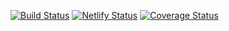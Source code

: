 [![Build Status](https://travis-ci.com/Labs-EU4/lambda-door-client.svg?branch=develop)](https://travis-ci.com/Labs-EU4/lambda-door-client)
[![Netlify Status](https://api.netlify.com/api/v1/badges/1568ef4b-934b-4ce2-a4e1-0a00a72f719b/deploy-status)](https://app.netlify.com/sites/lambdadooreu4/deploys)
[![Coverage Status](https://coveralls.io/repos/github/Labs-EU4/lambda-door-client/badge.svg?branch=develop)](https://coveralls.io/github/Labs-EU4/lambda-door-client?branch=develop)

<!-- # LambdaDoor

Many atimes Job seekers find it difficult getting information specific to their search with respect to companies' interview processes, cultures and salary information that are less generalized, hence they spend alot of time searching and filtering what's needed from the sea of available information.

LambdaDoor is here to make that search simpler by providing stream lined information that are specific to companies and regions, even providing connections to previous job seekers that have intervied or work(ed) with these firms.

===============================================================================

## Tech stack

HTML, CSS, Ant design, Formik, Styled-Component, Javascript, React, Redux, coveralls, Sentry, Travis CI etc.

=============================================================================== -->

<!-- ## Contributors

|                                          [ Jessica Eze ](https://github.com/Ofega)                                           |                                      [ Emily Abrahart ](https://github.com/EmilyAbrahart)                                      |                                                [ Martins O.U ](https://github.com/Martins-O-U)                                                 |                                      [Ifiok Udoidiok ](https://github.com/ifiokudoidiok)                                       |                                       [ Victor Arowo ](https://github.com/VictorArowo)                                        |                                         [ Lisa Wilton ](https://github.com/ziggyss)                                         |
| :--------------------------------------------------------------------------------------------------------------------------: | :----------------------------------------------------------------------------------------------------------------------------: | :--------------------------------------------------------------------------------------------------------------------------------------------: | :----------------------------------------------------------------------------------------------------------------------------: | :---------------------------------------------------------------------------------------------------------------------------: | :-------------------------------------------------------------------------------------------------------------------------: |
|    [<img src="https://ca.slack-edge.com/T4JUEB3ME-ULVMR4SPP-c30afa04a17f-512" width = "200" />](https://github.com/Ofega)    | [<img src="https://ca.slack-edge.com/T4JUEB3ME-UHF8R5GQ4-fd2ea3305cae-512" width = "200" />](https://github.com/EmilyAbrahart) |          [<img src="https://ca.slack-edge.com/T4JUEB3ME-ULVNLC70D-01f9ac56c2a9-512" width = "200" />](https://github.com/Martins-O-U)          | [<img src="https://ca.slack-edge.com/T4JUEB3ME-UM1351D55-8a2734e116e4-512" width = "200" />](https://github.com/ifiokudoidiok) | [<img src="https://ca.slack-edge.com/T4JUEB3ME-ULXJFUDRV-ba9a1ceaec35-512" width = "200" />](https://github.com/VictorArowo)  |  [<img src="https://ca.slack-edge.com/T4JUEB3ME-ULJMDT5V1-8ce48d15c5ed-512" width = "200" />](https://github.com/ziggyss)   |
|                      [<img src="https://github.com/favicon.ico" width="15"> ](https://github.com/Ofega)                      |                   [<img src="https://github.com/favicon.ico" width="15"> ](https://github.com/EmilyAbrahart)                   |                            [<img src="https://github.com/favicon.ico" width="15"> ](https://github.com/Martins-O-U)                            |                   [<img src="https://github.com/favicon.ico" width="15"> ](https://github.com/ifiokudoidiok)                   |                   [<img src="https://github.com/favicon.ico" width="15"> ](https://github.com/VictorArowo)                    |                    [<img src="https://github.com/favicon.ico" width="15"> ](https://github.com/ziggyss)                     |
| [ <img src="https://static.licdn.com/sc/h/al2o9zrvru7aqj8e1x2rzsrca" width="15"> ](https://www.linkedin.com/in/jessica-eze/) | [ <img src="https://static.licdn.com/sc/h/al2o9zrvru7aqj8e1x2rzsrca" width="15"> ](https://www.linkedin.com/in/emilyabrahart/) | [ <img src="https://static.licdn.com/sc/h/al2o9zrvru7aqj8e1x2rzsrca" width="15"> ](https://www.linkedin.com/in/onyedikachi-martins-28b890101/) | [ <img src="https://static.licdn.com/sc/h/al2o9zrvru7aqj8e1x2rzsrca" width="15"> ](https://www.linkedin.com/in/ifiokudoidiok/) | [ <img src="https://static.licdn.com/sc/h/al2o9zrvru7aqj8e1x2rzsrca" width="15"> ](https://www.linkedin.com/in/victor-arowo/) | [ <img src="https://static.licdn.com/sc/h/al2o9zrvru7aqj8e1x2rzsrca" width="15"> ](https://www.linkedin.com/in/lisawilton/) |

|                                      [Ogbonna Basil](https://github.com/basilcea) - Team Lead                                      |
| :--------------------------------------------------------------------------------------------------------------------------------: |
|     [<img src="https://ca.slack-edge.com/T4JUEB3ME-UJ27SUD9C-b7cdcdc19c37-512" width = "200" />](https://github.com/basilcea)      |
|                       [<img src="https://github.com/favicon.ico" width="15"> ](https://github.com/basilcea)                        |
| [ <img src="https://static.licdn.com/sc/h/al2o9zrvru7aqj8e1x2rzsrca" width="15"> ](https://www.linkedin.com/in/ogbonna-basil-cea/) | -->

<!-- <br>

## Project Overview

[Trello Board](https://trello.com/b/YdfO1w9X/lambda-door) Contains Product breakdown and user story for each feature.

[Product Canvas](https://www.notion.so/EU3-Lambda-Door-e78fd9396061487b8b458a28912d66c4)
Contains information on the survey, technical researches, style guide and design consideration.

[UX Design files](<https://www.figma.com/file/S43H7Y36xwlBNkzuik4v1w/Ant-Design-System-UI-Kit-(1.0)-(%2Bexamples)?node-id=212%3A153>)
Contains files of the created designs for the App.

===============================================================================

This project was bootstrapped with [Create React App](https://github.com/facebook/create-react-app).

===============================================================================

## Available Scripts

In the project directory, you can run: `yarn start` or `npm start`
which runs the app in the development mode.<br>
Open [http://localhost:3000](http://localhost:3000) to view it in the browser.

### Other Scripts

Other scripts available on the app are:

- **npm install** to install all required dependencies
- **npm test** to start server using testing environment

===============================================================================

## Installation Instructions

- Clone this repo
- change directory to root folder
- Run npm install
- Run npm start

===============================================================================

### Environment Variables

An environment virriable was used for the developement and deployment file, thus user must set up their own environment variables in an .env file.
```
REACT_APP_UPLOAD_PRESET=
REACT_APP_API_KEY=
REACT_APP_CLIENT_ID=
REACT_APP_CLIENT_SECRET=
REACT_APP_JWT_SECRET=
REACT_APP_REDIRECT_URI=
REACT_APP_BACKEND_URL=
REACT_APP_GOOGLE_API_KEY=
```

===============================================================================

## Repo structure

Sometimes it's helpful to know what all these different files are for…

```
/
├─ src/
│  ├─ assets/        # Assets
│  │
│  ├─ components/    # Components
|  |  ├─ AddReview/  # …that manages all components under the Add Review Page
│  │  ├─ Company/    # …that manages all component referring to a single company including reviews
│  │  ├─ MyReviews/    # …that manages all component referring to the user's reviews
│  │  ├─ Layouts/    # …that governs all site layouts including layout-specific components
│  │  ├─ Router/     # …that handles all files that pertain to app routing
│  │  ├─ UserDashboard/ # …that handles all the components that display on the user's dashboard
│  │  ├─ AppinfoContainer # …contains brief information about what the App offers
│  │  ├─ LocationSearch # …retrives users location using google map
|  |
|  ├─ pages/         # Pages
│  │  ├─ AddReview/  # …that renders Add-Review page content
│  │  ├─ Company/    # …that renders Company page content
│  │  ├─ Home/       # …that renders Home page content
│  │  ├─ MyReviews/  # …that renders user's reviews for management
│  │  ├─ UserDashboard/ # …that renders User-Dashboard page content
│  │  ├─ NotFound    # …serves as a fallback path when a request link is not available
│  |
|  |─ state/         # State
│  │  ├─ actions/    # …that handles redux actions
│  │  ├─ reducers/   # …that handles app reducer functions
│  │  ├─ types/      # …that handles all action types
│  │  ├─ store       # …contains redux store and devtools extension information
|  |
|  |─ styles/        # Styles
|  |
|  |─ utils/         # Components
│  │  ├─ hooks/      # …that handles reusable custom logic
|
├─ .env/              # Contains environment variables(ignored by Git)
├─ www/              # Public build (ignored by Git)
│
├─ .editorconfig     # Code style definitions
├─ .gitignore        # List of files and folders not tracked by Git
├─ .prettierrc       # Code Formatting preferences for JavasScript
├─ .eslintrc         # Linting preferences for JavasScript
├─ travis.yml        # Configuration for Travis CI
├─ commit_template   # Contains instruction for commit
├─ LICENSE           # License information for this project
├─ package.json      # Project manifest
└─ README.md         # This file
```

===============================================================================

## Contributing

When contributing to this repository, please first discuss the change you wish to make via issue, email, or any other method with the owners of this repository before making a change.

## Issue/Bug Request

**If you are having an issue with the existing project code, please submit a bug report under the following guidelines:**

- Check first to see if your issue has already been reported.
- Check to see if the issue has recently been fixed by attempting to reproduce the issue using the latest master branch in the repository.
- Create a live example of the problem.
- Submit a detailed bug report including your environment & browser, steps to reproduce the issue, actual and expected outcomes, where you believe the issue is originating from, and any potential solutions you have considered.

===============================================================================

## Requests

### Pull Requests

If you have developed a patch, bug fix, or new feature that would improve this app, please submit a pull request. It is best to communicate your ideas with the developers first before investing a great deal of time into a pull request to ensure that it will mesh smoothly with the project.
Remember that this project is licensed under the MIT license, and by submitting a pull request, you agree that your work will be, too.

### Pull Request Guidelines

- Ensure any install or build dependencies are removed before the end of the layer when doing a build.
- Update the README.md with details of changes to the interface, including new plist variables, exposed ports, useful file locations and container parameters.
- Ensure that your code conforms to our existing code conventions and test coverage.
- Include the relevant issue number, if applicable.
- You may merge the Pull Request in once you have the sign-off of two other developers, or if you do not have permission to do that, you may request the second reviewer to merge it for you.

### Feature Requests

We would love to hear from you about new features which would improve this app and further the aims of our project. Please provide as much detail and information as possible to show us why you think your new feature should be implemented.

===============================================================================

### Attribution

These contribution guidelines have been adapted from [this good-Contributing.md-template](https://gist.github.com/PurpleBooth/b24679402957c63ec426).

### Frontend is deployed on https://Lambdadoor.com

===============================================================================

## Backend

### Backend Documentation

See [Lambda_Door](https://github.com/Labs-EU4/lambda-door-server/blob/develop/README.md) for details on the backend of our project.

### Backend is hosted on Heroku https://lambdadoor.herokuapp.com/

===============================================================================

## Giphy Demonstrations for the App

### Sign-In

![Sign In clip](https://media.giphy.com/media/dVo7if5pt3iwDrIaqu/giphy.gif)

Demonstrates the Log-in process showing user information in slack that the App will be having access to.

### Dashboard display

![Dashboard display](https://media.giphy.com/media/gdqwvVzH4pOoAI6QMG/giphy.gif)

Shows the Dashboard display with TOP Rated Companies and a list of reviewed Job roles by Percentages

### Companies near user

![Companies near user](https://media.giphy.com/media/eJMPVNFc6AaYmu71Sw/giphy.gif)

Displays companies within a set distance of the user location if they exist in the DB, with a graph that shows an average pay for different roles

### Company reviews

![Companies reviews](https://media.giphy.com/media/YOpOAQXeyPNFFAtyOi/giphy.gif)

Shows information about selected company, its location and more, along with tabs for salary and interview review, each tab having cickable cards for more information on the presented search.

### Leave a review

![Leave a review](https://media.giphy.com/media/SWWTv4Qoj7epVOHGfI/giphy.gif)

shows the Manage review page that contains reviews the user made as well as the leave review page with tabs for salary, company and interview reviews.

### Search Bar

![Search Bar](https://media.giphy.com/media/jQ8uoOo6m4lhN2OC5u/giphy.gif)

Shows a clip of the search bar being used for search company, Salary and interview information either by location,company name or job title. -->
